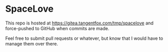 SpaceLove
=========

This repo is hosted at https://gitea.tangentfox.com/tmp/spacelove and force-pushed to GitHub when commits are made.

Feel free to submit pull requests or whatever, but know that I would have to manage them over there.

